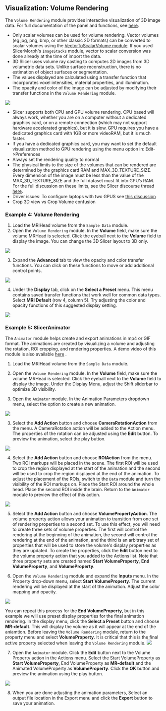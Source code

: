 ## Visualization: Volume Rendering
The `Volume Rendering` module provides interactive visualization of 3D image data. For full documentation of the panel and functions, see [here](https://www.slicer.org/wiki/Documentation/Nightly/Modules/VolumeRendering#Panels_and_their_use).
* Only scalar volumes can be used for volume rendering. Vector volumes (eg jpg, png, bmp, or other classic 2D formats) can be converted to scalar volumes using the [VectorToScalarVolume module](https://www.slicer.org/wiki/Documentation/Nightly/Modules/VectorToScalarVolume). If you used SlicerMorph's `ImageStacks` module, vector to scalar conversion was done already at the time of import the data.
* 3D Slicer uses volume ray casting to computes 2D images from 3D volumetric data sets. Unlike surface reconstruction, there is no estimation of object surfaces or segmentation.
* The values displayed are calculated using a transfer function that incorporates voxel intensities, material properties, and illumination.
* The opacity and color of the image can be adjusted by modifying their transfer functions in the `Volume Rendering` module.

 <img src="./volumeRenderTF.png">
 
* Slicer supports both CPU and GPU volume rendering. CPU based will always work, whether you are on a computer without a dedicated graphics card, or on a remote connection (which may not support hardware accelerated graphics), but it is slow. GPU requires you have a dedicated graphics card with 1GB or more videoRAM, but it is much faster. 
* If you have a dedicated graphics card, you may want to set the default visualization method to GPU rendering using the menu option in: Edit->Preferences 
* Always set the rendering quality to normal 
* The physical limits to the size of the volumes that can be rendered are determined by the graphics card RAM and MAX_3D_TEXTURE_SIZE. Every dimension of the image must be less than the value of the MAX_3D_TEXTURE_SIZE and the full dataset must fit into GPU’s RAM. For the full discussion on these limits, see the Slicer discourse thread [here](https://discourse.slicer.org/t/what-spec-gpu-is-required-for-gpu-volumentric-rendering/1596).
* Driver issues: To configure laptops with two GPUS see [this discussion](https://discourse.slicer.org/t/can-i-choose-which-gpu-to-use/3149)
* Crop 3D view vs Crop Volume confusion


### Example 4: Volume Rendering 
1. Load the MRIHead volume from the `Sample Data` module.
2. Open the `Volume Rendering` module. In the **Volume** field, make sure the volume MRHead is selected. Click the eyeball next to the **Volume** field to display the image. You can change the 3D Slicer layout to 3D only.

<img src="./initialDisplay.png">

3. Expand the **Advanced** tab to view the opacity and color transfer functions. You can click on these functions to move or add additional control points.
<img src="./initialTF.png">

4. Under the **Display** tab, click on the **Select a Preset** menu. This menu contains saved transfer functions that work well for common data types. Select **MRI Default** (row 4, column 5). Try adjusting the color and opacity functions of this suggested display setting.
<img src="./colorPreset.png">


### Example 5: SlicerAnimator
The `Animator` module helps create and export animations in mp4 or GIF format. The animations are created by visualizing a volume and adjusting the rotation, ROI cropping, and rendering properties. A demo video of this module is also available [here](https://youtu.be/9GBekYcJR4E) .

1. Load the MRIHead volume from the `Sample Data` module.

2. Open the `Volume Rendering` module. In the **Volume** field, make sure the volume MRHead is selected. Click the eyeball next to the **Volume** field to display the image. Under the Display Menu, adjust the Shift sliderbar to optimize 3D visibility.

2. Open the `Animator`  module. In the Animation Parameters dropdown menu, select the option to create a new animation. 
<img src="./animatorModule.png">

3. Select the **Add Action** button and choose **CameraRotationAction** from the menu. A CameraRotation action will be added to the Action menu. The properties of the rotation can be adjusted using the **Edit** button. To preview the animation, select the play button. 
<img src="./addCamera.png">

4. Select the **Add Action** button and choose **ROIAction** from the menu. Two ROI markups will be placed in the scene. The first ROI will be used to crop the region displayed at the start of the animation and the second will be used to crop the region displayed at the end of the animation. To adjust the placement of the ROIs, switch to the `Data` module and turn the visibility of the ROI markups on. Place the Start ROI around the whole head. Place the second ROI inside the brain. Return to the `Animator` module to preview the effect of this action. 
<img src="./selectROI.png">

5. Select the **Add Action** button and choose **VolumePropertyAction**. The volume property action allows your animation to transition from one set of rendering properties to a second set. To use this effect, you will need to create three sets of volume properties. The first will control the rendering at the beginning of the animation, the second will control the rendering at the end of the animation, and the third is an arbitrary set of properties that will be used to store the volume's display properties as they are updated. To create the properties, click the **Edit** button next to the volume property action that you added to the Actions list. Note that three property sets are created  named **Start VolumeProperty**, **End VolumeProperty**, and **VolumeProperty**. 

6. Open the `Volume Rendering` module and expand the **Inputs** menu. In the Property drop-down menu, select **Start VolumeProperty**. The current rendering will be displayed at the start of the animation. Adjust the color mapping and opacity. 
<img src="./startProperty.png">

You can repeat this process for the **End VolumeProperty**, but in this example we will use preset display properties for the final animation rendering. In the display menu, click the **Select a Preset** button and choose **MR-default**. This will display the volume as it will appear at the end of the aniamtion. Before leaving  the `Volume Rendering` module, return to the property menu and select **VolumeProperty**. It is critical that this is the final active property selected when leaving the `Volume Rendering` module.
<img src="./endProperty.png">

7. Open the `Animator` module. Click the **Edit** button next to the Volume Property action in the Actions menu. Select the Start VolumeProperty as **Start VolumeProperty**, End VolumeProperty as **MR-default** and the Animated VolumeProperty as **VolumeProperty**. Click the **OK** button and preview the animation using the play button.
<img src="./volumeProperty.png">

8. When you are done adjusting the animation parameters, Select an output file location in the Export menu and click the **Export** button to save your animation.